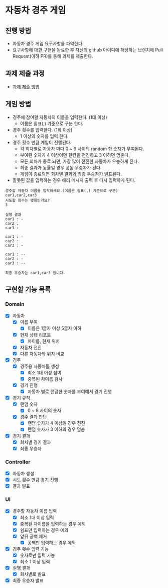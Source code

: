 # 자동차 경주 게임

## 진행 방법

* 자동차 경주 게임 요구사항을 파악한다.
* 요구사항에 대한 구현을 완료한 후 자신의 github 아이디에 해당하는 브랜치에 Pull Request(이하 PR)를 통해 과제를 제출한다.

## 과제 제출 과정

* [과제 제출 방법](https://github.com/next-step/nextstep-docs/tree/master/precourse)

## 게임 방법

* 경주에 참여할 자동차의 이름을 입력한다. (1대 이상)
    * 이름은 쉼표(,) 기준으로 구분 한다.
* 경주 횟수를 입력한다. (1회 이상)
    * 1 이상의 숫자를 입력 한다.
* 경주 횟수 만큼 게임이 진행된다.
    * 각 회차별로 자동차 마다 0 ~ 9 사이의 random 한 숫자가 부여된다.
    * 부여된 숫자가 4 이상이면 한칸을 전진하고 3 이하면 멈춘다.
    * 모든 회차가 종료 되면, 가장 많이 전진한 자동차가 우승하게 된다.
    * 최종 결과가 동률일 경우 공동 우승자가 된다.
    * 게임이 종료되면 회차별 결과와 최종 우승자가 발표된다.
* 잘못된 값을 입력하는 경우 에러 메시지 출력 후 다시 입력하게 된다.

```
경주할 자동차 이름을 입력하세요.(이름은 쉼표(,) 기준으로 구분)
car1,car2,car3
시도할 회수는 몇회인가요?
3

실행 결과
car1 : -
car2 : 
car3 :

car1 : -
car2 : 
car3 : -

car1 : --
car2 : -
car3 : --

최종 우승자는 car1,car3 입니다.
```

## 구현할 기능 목록

### Domain

* [x] 자동차
    * [x] 이름 부여
        * [x] 이름은 1글자 이상 5글자 이하
    * [x] 현재 상태 리포트
        * [x] 차이름, 현재 위치
    * [x] 자동차 전진
    * [x] 다른 자동차와 위치 비교
* [x] 경주
    * [x] 경주용 자동차들 생성
        * [x] 최소 1대 이상 참여
        * [x] 중복된 차이름 검사
    * [x] 경기 진행
        * [x] 자동차 별로 랜덤한 숫자를 부여해서 경기 진행
* [x] 경기 규칙
    * [x] 랜덤 숫자
        * [x] 0 ~ 9 사이의 숫자
    * [x] 경주 결과 판단
        * [x] 랜덤 숫자가 4 이상일 경우 전진
        * [x] 랜덤 숫자가 3 이하의 경우 멈춤
* [x] 경기 결과
    * [x] 회차별 경기 결과
    * [x] 최종 우승자

### Controller

* [x] 자동차 생성
* [x] 시도 횟수 만큼 경기 진행
* [x] 결과 발표

### UI

* [x] 경주할 자동차 이름 입력
    * [x] 최소 1대 이상 입력
    * [x] 중복된 차이름을 입력하는 경우 예외
    * [x] 쉼표만 입력하는 경우 예외
    * [x] 앞뒤 공백 제거
        * [x] 공백만 입력하는 경우 예외
* [x] 경주 횟수 입력 기능
    * [x] 숫자로만 입력 가능
    * [x] 최소 1 이상 입력
* [x] 실행 결과
    * [x] 회차별로 발표
* [x] 최종 우승자 발표
